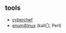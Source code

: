 ## tools
- [cyberchef](https://github.com/gchq/CyberChef)
- [enum4linux](https://github.com/CiscoCXSecurity/enum4linux) (kali〇, Perl)
